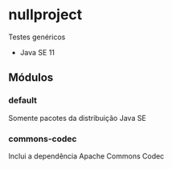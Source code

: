 # nullproject

Testes genéricos

- Java SE 11

## Módulos

### default

Somente pacotes da distribuição Java SE

### commons-codec

Inclui a dependência Apache Commons Codec
